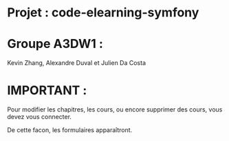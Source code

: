 # Projet : code-elearning-symfony

# Groupe A3DW1 :

Kevin Zhang, Alexandre Duval et Julien Da Costa

# IMPORTANT :

Pour modifier les chapitres, les cours, ou encore supprimer des cours, vous devez vous connecter.

De cette facon, les formulaires apparaîtront.
